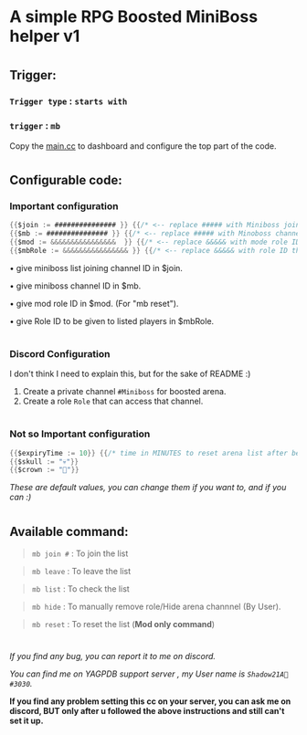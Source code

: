 # A simple RPG Boosted MiniBoss helper v1

#

## Trigger:
### `Trigger type` : `starts with` 
### `trigger` : `mb` 

Copy the [main.cc](https://github.com/Shadow21AR/Yag-CC/blob/main/RPG/miniboss/mb.go) to dashboard and configure the top part of the code.
#

## Configurable code: 
### **Important configuration**
```go
{{$join := ############### }} {{/* <-- replace ##### with Miniboss join channel ID */}}
{{$mb := ############### }} {{/* <-- replace ##### with Minoboss channel ID */}}
{{$mod := &&&&&&&&&&&&&&&&  }} {{/* <-- replace &&&&& with mode role ID */}}
{{$mbRole := &&&&&&&&&&&&&&&& }} {{/* <-- replace &&&&& with role ID that unlocks #miniboss channel */}}
```

 • give miniboss list joining channel ID in $join.  

 • give miniboss channel ID in $mb.  

 • give mod role ID in $mod. (For "mb reset").  

 • give Role ID to be given to listed players in $mbRole.
#
### **Discord Configuration**

I don't think I need to explain this, but for the sake of README :)
1. Create a private channel `#Miniboss` for boosted arena.
2. Create a role `Role` that can access that channel.
#
### **Not so Important configuration**
```go
{{$expiryTime := 10}} {{/* time in MINUTES to reset arena list after being inactive */}}
{{$skull := "💀"}}
{{$crown := "👑"}}
```
*These are default values, you can change them if you want to, and if you can :)*
#
## Available command:

> `mb join #` : To join the list

> `mb leave` : To leave the list

> `mb list` : To check the list

> `mb hide` : To manually remove role/Hide arena channnel (By User).

> `mb reset` : To reset the list (**Mod only command**) 

# 
*If you find any bug, you can report it to me on discord.*

*You can find me on YAGPDB support server , my User name is `Shadow21A🌟#3030`.*

**If you find any problem setting this cc on your server, you can ask me on discord, BUT only after u followed the above instructions and still can't set it up.**
